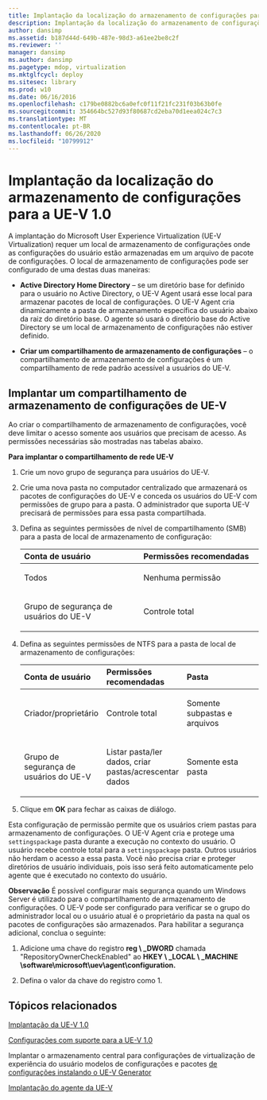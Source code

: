 ```yaml
---
title: Implantação da localização do armazenamento de configurações para a UE-V 1.0
description: Implantação da localização do armazenamento de configurações para a UE-V 1.0
author: dansimp
ms.assetid: b187d44d-649b-487e-98d3-a61ee2be8c2f
ms.reviewer: ''
manager: dansimp
ms.author: dansimp
ms.pagetype: mdop, virtualization
ms.mktglfcycl: deploy
ms.sitesec: library
ms.prod: w10
ms.date: 06/16/2016
ms.openlocfilehash: c179be0882bc6a0efc0f11f21fc231f03b63b0fe
ms.sourcegitcommit: 354664bc527d93f80687cd2eba70d1eea024c7c3
ms.translationtype: MT
ms.contentlocale: pt-BR
ms.lasthandoff: 06/26/2020
ms.locfileid: "10799912"
---
```

# Implantação da localização do armazenamento de configurações para a UE-V 1.0


A implantação do Microsoft User Experience Virtualization (UE-V Virtualization) requer um local de armazenamento de configurações onde as configurações do usuário estão armazenadas em um arquivo de pacote de configurações. O local de armazenamento de configurações pode ser configurado de uma destas duas maneiras:

-   **Active Directory Home Directory** – se um diretório base for definido para o usuário no Active Directory, o UE-V Agent usará esse local para armazenar pacotes de local de configurações. O UE-V Agent cria dinamicamente a pasta de armazenamento específica do usuário abaixo da raiz do diretório base. O agente só usará o diretório base do Active Directory se um local de armazenamento de configurações não estiver definido.

-   **Criar um compartilhamento de armazenamento de configurações** – o compartilhamento de armazenamento de configurações é um compartilhamento de rede padrão acessível a usuários do UE-V.

## Implantar um compartilhamento de armazenamento de configurações de UE-V


Ao criar o compartilhamento de armazenamento de configurações, você deve limitar o acesso somente aos usuários que precisam de acesso. As permissões necessárias são mostradas nas tabelas abaixo.

**Para implantar o compartilhamento de rede UE-V**

1.  Crie um novo grupo de segurança para usuários do UE-V.

2.  Crie uma nova pasta no computador centralizado que armazenará os pacotes de configurações do UE-V e conceda os usuários do UE-V com permissões de grupo para a pasta. O administrador que suporta UE-V precisará de permissões para essa pasta compartilhada.

3.  Defina as seguintes permissões de nível de compartilhamento (SMB) para a pasta de local de armazenamento de configuração:

    <table>
    <colgroup>
    <col width="50%" />
    <col width="50%" />
    </colgroup>
    <thead>
    <tr class="header">
    <th align="left"><strong>Conta de usuário</strong></th>
    <th align="left"><strong>Permissões recomendadas</strong></th>
    </tr>
    </thead>
    <tbody>
    <tr class="odd">
    <td align="left"><p>Todos</p></td>
    <td align="left"><p>Nenhuma permissão</p></td>
    </tr>
    <tr class="even">
    <td align="left"><p>Grupo de segurança de usuários do UE-V</p></td>
    <td align="left"><p>Controle total</p></td>
    </tr>
    </tbody>
    </table>

     

4.  Defina as seguintes permissões de NTFS para a pasta de local de armazenamento de configurações:

    <table>
    <colgroup>
    <col width="33%" />
    <col width="33%" />
    <col width="33%" />
    </colgroup>
    <thead>
    <tr class="header">
    <th align="left"><strong>Conta de usuário</strong></th>
    <th align="left"><strong>Permissões recomendadas</strong></th>
    <th align="left"><strong>Pasta</strong></th>
    </tr>
    </thead>
    <tbody>
    <tr class="odd">
    <td align="left"><p>Criador/proprietário</p></td>
    <td align="left"><p>Controle total</p></td>
    <td align="left"><p>Somente subpastas e arquivos</p></td>
    </tr>
    <tr class="even">
    <td align="left"><p>Grupo de segurança de usuários do UE-V</p></td>
    <td align="left"><p>Listar pasta/ler dados, criar pastas/acrescentar dados</p></td>
    <td align="left"><p>Somente esta pasta</p></td>
    </tr>
    </tbody>
    </table>

     

5.  Clique em **OK** para fechar as caixas de diálogo.

Esta configuração de permissão permite que os usuários criem pastas para armazenamento de configurações. O UE-V Agent cria e protege uma `settingspackage` pasta durante a execução no contexto do usuário. O usuário recebe controle total para a `settingspackage` pasta. Outros usuários não herdam o acesso a essa pasta. Você não precisa criar e proteger diretórios de usuário individuais, pois isso será feito automaticamente pelo agente que é executado no contexto do usuário.

**Observação**  É possível configurar mais segurança quando um Windows Server é utilizado para o compartilhamento de armazenamento de configurações. O UE-V pode ser configurado para verificar se o grupo do administrador local ou o usuário atual é o proprietário da pasta na qual os pacotes de configurações são armazenados. Para habilitar a segurança adicional, conclua o seguinte:

1.  Adicione uma chave do registro **reg \ _DWORD** chamada "RepositoryOwnerCheckEnabled" ao **HKEY \ _LOCAL \ _MACHINE \\software\\microsoft\\uev\\agent\\configuration.**

2.  Defina o valor da chave do registro como 1.

 

## Tópicos relacionados


[Implantação da UE-V 1.0](deploying-ue-v-10.md)

[Configurações com suporte para a UE-V 1.0](supported-configurations-for-ue-v-10.md)

Implantar o armazenamento central para configurações de virtualização de experiência do usuário modelos de configurações e pacotes [de configurações instalando o UE-V Generator](installing-the-ue-v-generator.md)

[Implantação do agente da UE-V](deploying-the-ue-v-agent.md)

 

 





